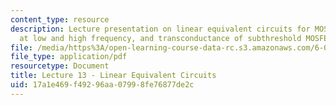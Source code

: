 ```yaml
---
content_type: resource
description: Lecture presentation on linear equivalent circuits for MOSFETs and BJTs
  at low and high frequency, and transconductance of subthreshold MOSFETs.
file: /media/https%3A/open-learning-course-data-rc.s3.amazonaws.com/6-012-microelectronic-devices-and-circuits-fall-2009/17a1e469f49296aa07998fe76877de2c_MIT6_012F09_lec13.pdf
file_type: application/pdf
resourcetype: Document
title: Lecture 13 - Linear Equivalent Circuits
uid: 17a1e469-f492-96aa-0799-8fe76877de2c
---
```

